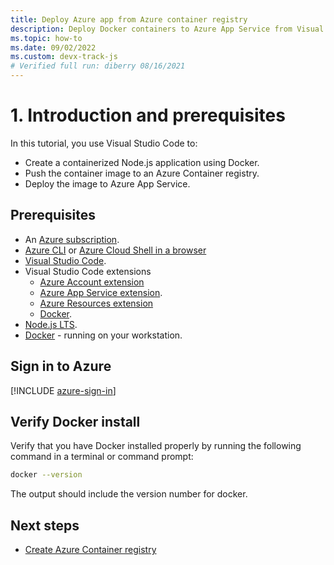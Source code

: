 ```yaml
---
title: Deploy Azure app from Azure container registry
description: Deploy Docker containers to Azure App Service from Visual Studio Code part 1, introduction, and prerequisites.
ms.topic: how-to
ms.date: 09/02/2022
ms.custom: devx-track-js
# Verified full run: diberry 08/16/2021
---
```


# 1. Introduction and prerequisites

In this tutorial, you use Visual Studio Code to:

* Create a containerized Node.js application using Docker.
* Push the container image to an Azure Container registry.
* Deploy the image to Azure App Service.

## Prerequisites

- An [Azure subscription](https://azure.microsoft.com/free/).
- [Azure CLI](/cli/azure/install-azure-cli-windows?tabs=azure-cli) or [Azure Cloud Shell in a browser](https://portal.azure.com/#cloudshell/)
- [Visual Studio Code](https://code.visualstudio.com/).
- Visual Studio Code extensions
    - [Azure Account extension](https://marketplace.visualstudio.com/items?itemName=ms-vscode.azure-account)
    - [Azure App Service extension](https://marketplace.visualstudio.com/items?itemName=ms-azuretools.vscode-azureappservice).
    - [Azure Resources extension](https://marketplace.visualstudio.com/items?itemName=ms-azuretools.vscode-azureresourcegroups)
    - [Docker](https://marketplace.visualstudio.com/items?itemName=ms-azuretools.vscode-docker).
- [Node.js LTS](https://nodejs.org/en/download).
- [Docker](https://www.docker.com/community-edition) - running on your workstation.

## Sign in to Azure

[!INCLUDE [azure-sign-in](../../includes/azure-sign-in.md)]

## Verify Docker install

Verify that you have Docker installed properly by running the following command in a terminal or command prompt:

```bash
docker --version
```

The output should include the version number for docker.

## Next steps

* [Create Azure Container registry](tutorial-vscode-docker-node-02.md)
